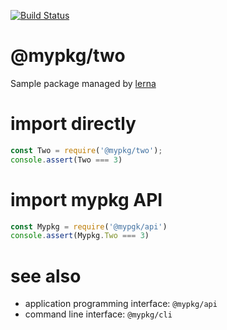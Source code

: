 [![Build Status](https://travis-ci.org/ericprud/mypkg-lerna-container.svg?branch=main)](https://travis-ci.org/ericprud/mypkg-lerna-container)

# @mypkg/two
Sample package managed by [lerna](https://www.npmjs.com/package/lerna)

# import directly

``` js
const Two = require('@mypkg/two');
console.assert(Two === 3)
```

# import mypkg API

``` js
const Mypkg = require('@mypgk/api')
console.assert(Mypkg.Two === 3)
```

# see also
- application programming interface: `@mypkg/api`
- command line interface: `@mypkg/cli`
